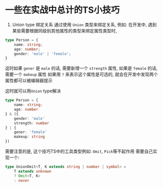 # 一些在实战中总计的TS小技巧

1. Union type 绑定关系
通过使用 `Union` 类型来绑定关系,
例如:
在开发中,
遇到某些需要根据同级别其他属性的类型来绑定属性类型时,
```typescript
type Person = {
    name: string;
    age: number;
    gender: 'male' | 'female';
}
```

这时如果 `gener` 是 `male` 的话, 需要新增一个 `strength` 属性,
如果是 `female` 的话, 需要一个 `makeup` 属性
如果用 `?` 来表示这个属性是可选的, 就会在开发中发现两个属性都可以被编辑器提示

这时就可以用`Union` type解决

```typescript
type Person = {
    name: string;
    age: number
} & ({
    gender: 'male'
    strength: number
} | {
    gener: 'female'
    makeup: string
})

```

需要注意的是, 这个技巧TS中的工具类型例如: `Omit`, `Pick`等不起作用
需要自己实现一个:

```typescript
type UnionOmit<T, K extends string | number | symbol> = 
    T extends unknown 
    ? Omit<T, K> 
    : never
```
